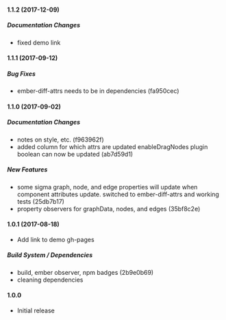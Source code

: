 #### 1.1.2 (2017-12-09)

##### Documentation Changes

* fixed demo link

#### 1.1.1 (2017-09-12)

##### Bug Fixes

* ember-diff-attrs needs to be in dependencies (fa950cec)

#### 1.1.0 (2017-09-02)

##### Documentation Changes

* notes on style, etc. (f963962f)
* added column for which attrs are updated enableDragNodes plugin boolean can now be updated (ab7d59d1)

##### New Features

* some sigma graph, node, and edge properties will update when component attributes update. switched to ember-diff-attrs and working tests (25db7b17)
* property observers for graphData, nodes, and edges (35bf8c2e)

#### 1.0.1 (2017-08-18)

* Add link to demo gh-pages

##### Build System / Dependencies

* build, ember observer, npm badges (2b9e0b69)
* cleaning dependencies

#### 1.0.0

* Initial release
